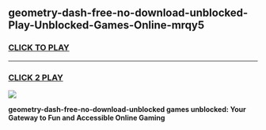 
## geometry-dash-free-no-download-unblocked-Play-Unblocked-Games-Online-mrqy5
<h3>
<a href="https://premium76.site?title=geometry-dash-free-no-download-unblocked&ref=25A">CLICK TO PLAY</a></h3>
<hr>

<h3>
<a href="https://premium76.site?title=geometry-dash-free-no-download-unblocked&ref=25A">CLICK 2 PLAY</a>
  
</h3>

<a href="https://premium76.site?title=geometry-dash-free-no-download-unblocked&ref=25A"><img src="https://clearcache.store/games.png"></a>


**geometry-dash-free-no-download-unblocked games unblocked: Your Gateway to Fun and Accessible Online Gaming**
